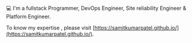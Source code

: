 💻 I'm a fullstack Programmer, DevOps Engineer, Site reliability Engineer & Platform Engineer.
 
To know my expertise , please visit [https://samitkumarpatel.github.io/](https://samitkumarpatel.github.io/).
